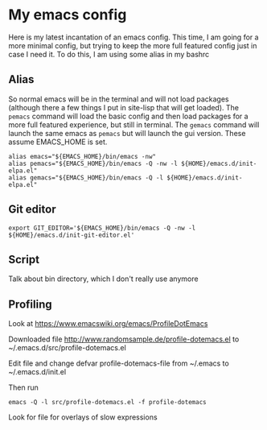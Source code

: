 # My emacs config

Here is my latest incantation of an emacs config.  This time, I am going for a more minimal config, but trying to keep the more full featured config just in case I need it.  To do this, I am using some alias in my bashrc

## Alias

So normal emacs will be in the terminal and will not load packages (although there a few things I put in site-lisp that will get loaded).  The `pemacs` command will load the basic config and then load packages for a more full featured experience, but still in terminal.  The `gemacs` command will launch the same emacs as `pemacs` but will launch the gui version.  These assume EMACS_HOME is set.

```
alias emacs="${EMACS_HOME}/bin/emacs -nw"
alias pemacs="${EMACS_HOME}/bin/emacs -Q -nw -l ${HOME}/emacs.d/init-elpa.el"
alias gemacs="${EMACS_HOME}/bin/emacs -Q -l ${HOME}/emacs.d/init-elpa.el"
```

## Git editor

```
export GIT_EDITOR='${EMACS_HOME}/bin/emacs -Q -nw -l ${HOME}/emacs.d/init-git-editor.el'
```

## Script

Talk about bin directory, which I don't really use anymore

## Profiling

Look at https://www.emacswiki.org/emacs/ProfileDotEmacs

Downloaded file http://www.randomsample.de/profile-dotemacs.el to
~/.emacs.d/src/profile-dotemacs.el

Edit file and change defvar profile-dotemacs-file from ~/.emacs to
~/.emacs.d/init.el

Then run

```
emacs -Q -l src/profile-dotemacs.el -f profile-dotemacs
```

Look for file for overlays of slow expressions
